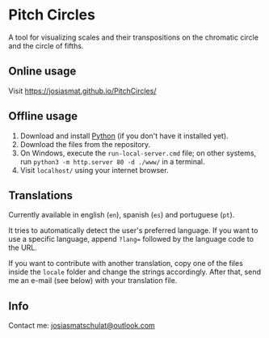 # Pitch Circles

A tool for visualizing scales and their transpositions on the chromatic circle and the circle of fifths.

## Online usage

Visit https://josiasmat.github.io/PitchCircles/

## Offline usage

1. Download and install [Python](https://www.python.org/) (if you don't have it installed yet).
2. Download the files from the repository.
3. On Windows, execute the `run-local-server.cmd` file; on other systems, run `python3 -m http.server 80 -d ./www/` in a terminal.
4. Visit `localhost/` using your internet browser.

## Translations

Currently available in english (`en`), spanish (`es`) and portuguese (`pt`).

It tries to automatically detect the user's preferred language. If you want to use a specific language, append `?lang=` followed by the language code to the URL.

If you want to contribute with another translation, copy one of the files inside the `locale` folder and change the strings accordingly. After that, send me an e-mail (see below) with your translation file.

## Info

Contact me: josiasmatschulat@outlook.com
